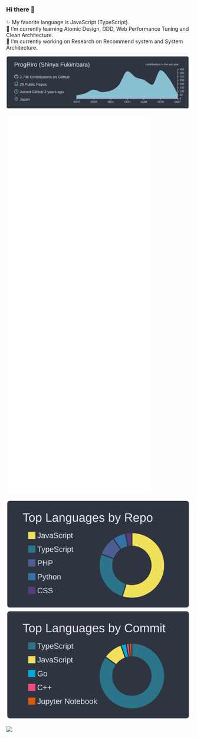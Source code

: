 ### Hi there 👋

✨ My favorite language is JavaScript (TypeScript).  
🌱 I’m currently learning Atomic Design, DDD, Web Performance Tuning and Clean Architecture.  
🔭 I’m currently working on Research on Recommend system and System Architecture.

[![](https://raw.githubusercontent.com/ProgRiro/ProgRiro/master/profile-summary-card-output/nord_dark/0-profile-details.svg)](https://github.com/vn7n24fzkq/github-profile-summary-cards)

![Metrics](https://github.com/ProgRiro/ProgRiro/blob/master/github-metrics.svg)

[![](https://raw.githubusercontent.com/ProgRiro/ProgRiro/master/profile-summary-card-output/nord_dark/1-repos-per-language.svg)](https://github.com/vn7n24fzkq/github-profile-summary-cards)
[![](https://raw.githubusercontent.com/ProgRiro/ProgRiro/master/profile-summary-card-output/nord_dark/2-most-commit-language.svg)](https://github.com/vn7n24fzkq/github-profile-summary-cards)

![](https://komarev.com/ghpvc/?username=ProgRiro&color=green)

<!--
**ProgRiro/ProgRiro** is a ✨ _special_ ✨ repository because its `README.md` (this file) appears on your GitHub profile.

Here are some ideas to get you started:

- 🔭 I’m currently working on ...
- 🌱 I’m currently learning ...
- 👯 I’m looking to collaborate on ...
- 🤔 I’m looking for help with ...
- 💬 Ask me about ...
- 📫 How to reach me: ...
- 😄 Pronouns: ...
- ⚡ Fun fact: ...
-->
